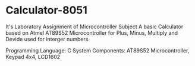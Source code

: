 # Calculator-8051
It's Laboratory Assignment of Microcontroller Subject
A basic Calculator based on Atmel AT89S52 Microcontroller for Plus, Minus, Multiply and Devide used for interger numbers.

Programming Language: C
System Components: AT89S52 Microcontroller, Keypad 4x4, LCD1602
